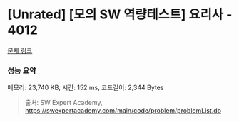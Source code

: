 # [Unrated] [모의 SW 역량테스트] 요리사 - 4012 

[문제 링크](https://swexpertacademy.com/main/code/problem/problemDetail.do?contestProbId=AWIeUtVakTMDFAVH) 

### 성능 요약

메모리: 23,740 KB, 시간: 152 ms, 코드길이: 2,344 Bytes



> 출처: SW Expert Academy, https://swexpertacademy.com/main/code/problem/problemList.do